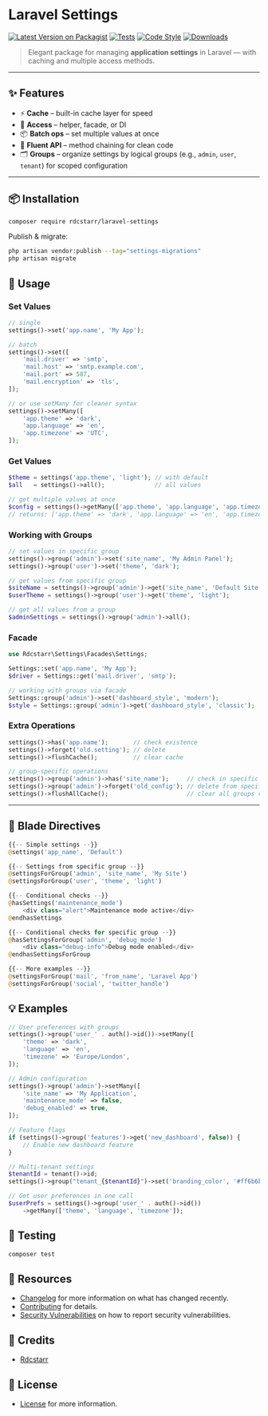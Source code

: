 # Laravel Settings

[![Latest Version on Packagist](https://img.shields.io/packagist/v/rdcstarr/laravel-settings.svg?style=flat-square)](https://packagist.org/packages/rdcstarr/laravel-settings)
[![Tests](https://img.shields.io/github/actions/workflow/status/rdcstarr/laravel-settings/run-tests.yml?branch=main&label=tests&style=flat-square)](https://github.com/rdcstarr/laravel-settings/actions)
[![Code Style](https://img.shields.io/github/actions/workflow/status/rdcstarr/laravel-settings/fix-php-code-style-issues.yml?branch=main&label=code%20style&style=flat-square)](https://github.com/rdcstarr/laravel-settings/actions)
[![Downloads](https://img.shields.io/packagist/dt/rdcstarr/laravel-settings.svg?style=flat-square)](https://packagist.org/packages/rdcstarr/laravel-settings)

> Elegant package for managing **application settings** in Laravel — with caching and multiple access methods.

---

## ✨ Features

- ⚡ **Cache** – built-in cache layer for speed
- 🎯 **Access** – helper, facade, or DI
- 📦 **Batch ops** – set multiple values at once
- 🔄 **Fluent API** – method chaining for clean code
- 🗂️ **Groups** – organize settings by logical groups (e.g., `admin`, `user`, `tenant`) for scoped configuration

---

## 📦 Installation

```bash
composer require rdcstarr/laravel-settings
```

Publish & migrate:

```bash
php artisan vendor:publish --tag="settings-migrations"
php artisan migrate
```

## 🔑 Usage

### Set Values
```php
// single
settings()->set('app.name', 'My App');

// batch
settings()->set([
    'mail.driver' => 'smtp',
    'mail.host' => 'smtp.example.com',
    'mail.port' => 587,
    'mail.encryption' => 'tls',
]);

// or use setMany for cleaner syntax
settings()->setMany([
    'app.theme' => 'dark',
    'app.language' => 'en',
    'app.timezone' => 'UTC',
]);
```

### Get Values
```php
$theme = settings('app.theme', 'light'); // with default
$all   = settings()->all();              // all values

// get multiple values at once
$config = settings()->getMany(['app.theme', 'app.language', 'app.timezone']);
// returns: ['app.theme' => 'dark', 'app.language' => 'en', 'app.timezone' => 'UTC']
```

### Working with Groups
```php
// set values in specific group
settings()->group('admin')->set('site_name', 'My Admin Panel');
settings()->group('user')->set('theme', 'dark');

// get values from specific group
$siteName = settings()->group('admin')->get('site_name', 'Default Site');
$userTheme = settings()->group('user')->get('theme', 'light');

// get all values from a group
$adminSettings = settings()->group('admin')->all();
```

### Facade
```php
use Rdcstarr\Settings\Facades\Settings;

Settings::set('app.name', 'My App');
$driver = Settings::get('mail.driver', 'smtp');

// working with groups via facade
Settings::group('admin')->set('dashboard_style', 'modern');
$style = Settings::group('admin')->get('dashboard_style', 'classic');
```

### Extra Operations
```php
settings()->has('app.name');       // check existence
settings()->forget('old.setting'); // delete
settings()->flushCache();          // clear cache

// group-specific operations
settings()->group('admin')->has('site_name');     // check in specific group
settings()->group('admin')->forget('old_config'); // delete from specific group
settings()->flushAllCache();                      // clear all groups cache
```
---
## 🎨 Blade Directives
```php
{{-- Simple settings --}}
@settings('app_name', 'Default')

{{-- Settings from specific group --}}
@settingsForGroup('admin', 'site_name', 'My Site')
@settingsForGroup('user', 'theme', 'light')

{{-- Conditional checks --}}
@hasSettings('maintenance_mode')
    <div class="alert">Maintenance mode active</div>
@endhasSettings

{{-- Conditional checks for specific group --}}
@hasSettingsForGroup('admin', 'debug_mode')
    <div class="debug-info">Debug mode enabled</div>
@endhasSettingsForGroup

{{-- More examples --}}
@settingsForGroup('mail', 'from_name', 'Laravel App')
@settingsForGroup('social', 'twitter_handle')
```

## 💡 Examples
```php
// User preferences with groups
settings()->group('user_' . auth()->id())->setMany([
    'theme' => 'dark',
    'language' => 'en',
    'timezone' => 'Europe/London',
]);

// Admin configuration
settings()->group('admin')->setMany([
    'site_name' => 'My Application',
    'maintenance_mode' => false,
    'debug_enabled' => true,
]);

// Feature flags
if (settings()->group('features')->get('new_dashboard', false)) {
    // Enable new dashboard feature
}

// Multi-tenant settings
$tenantId = tenant()->id;
settings()->group("tenant_{$tenantId}")->set('branding_color', '#ff6b6b');

// Get user preferences in one call
$userPrefs = settings()->group('user_' . auth()->id())
    ->getMany(['theme', 'language', 'timezone']);
```

## 🧪 Testing
```bash
composer test
```

## 📖 Resources
 - [Changelog](CHANGELOG.md) for more information on what has changed recently.
 - [Contributing](CONTRIBUTING.md) for details.
 - [Security Vulnerabilities](../../security/policy) on how to report security vulnerabilities.

## 👥 Credits
 - [Rdcstarr](https://github.com/rdcstarr)

## 📜 License
 - [License](LICENSE.md) for more information.

